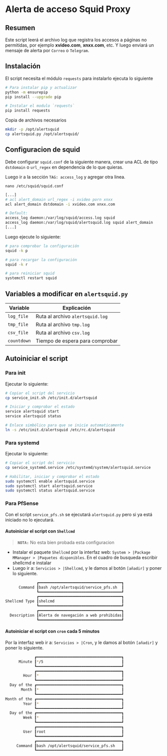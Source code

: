 # Alerta de acceso Squid Proxy
## Resumen
Este script leerá el archivo log que registra los accesos a páginas no permitidas, por ejemplo **xvideo.com**, **xnxx.com**, etc. Y luego enviará un mensaje de alerta por `Correo` o `Telegram`.

## Instalación

El script necesita el módulo `requests` para instalarlo ejecuta lo siguiente

```bash
# Para instalar pip y actualizar
python -m ensurepip
pip install --upgrade pip

# Instalar el modulo `requests` 
pip install requests
```
Copia de archivos necesarios

```bash
mkdir -p /opt/alertsquid
cp alertsquid.py /opt/alertsquid/
```


## Configuracion de squid

Debe configurar `squid.conf` de la siguiente manera, crear una ACL de tipo `dstdomain` o `url_regex` en dependencia de lo  que quieras.

Luego ir a la sección `TAG: access_log` y agregar otra linea.

    nano /etc/squid/squid.conf


```sh 
[...]
# acl alert_domain url_regex -i xvideo porn xnxx
acl alert_domain dstdomain -i xvideo.com xnxx.com

# Default:
access_log daemon:/var/log/squid/access.log squid
access_log daemon:/var/log/squid/alertsquid.log squid alert_domain
[...]
```

Luego ejecute lo siguiente:

```sh
# para comprobar la configuración
squid -k p

# para recargar la configuración
squid -k r

# para reiniciar squid
systemctl restart squid
```

## Variables a modificar en `alertsquid.py`

| Variable    | Explicación                      |
|------------ | -------------------------------- |
| `log_file`  | Ruta al archivo `alertsquid.log` |
| `tmp_file`  | Ruta al archivo `tmp.log`        |
| `csv_file`  | Ruta al archivo `csv.log`        |
| `countdown` | Tiempo de espera para comprobar  |

## Autoiniciar el script
### Para init

Ejecutar lo siguiente:

```bash
# Copiar el script del servicio
cp service_init.sh /etc/init.d/alertsquid

# Iniciar y comprobar el estado
service alertsquid start
service alertsquid status

# Enlace simbólico para que se inicie automaticamente
ln -s /etc/init.d/alertsquid /etc/rc.d/alertsquid
```
### Para systemd

Ejecutar lo siguiente:

```bash
# Copiar el script del servicio
cp service_systemd.service /etc/systemd/system/alertsquid.service

# Habilitar, iniciar y comprobar el estado
sudo systemctl enable alertsquid.service
sudo systemctl start alertsquid.service
sudo systemctl status alertsquid.service
```

### Para PfSense
Con el script `service_pfs.sh` se ejecutará `alertsquid.py` pero si ya está iniciado no lo ejecutará.
#### Autoiniciar el script con `Shellcmd`

> **`NOTA:`** No esta bien probada esta configuracion

* Instalar el paquete `Shellcmd` por la interfaz web: `System > |Package MManager > |Paquetes disponibles`. En el cuadro de busqueda escribir shellcmd e instalar
* Luego ir a: `Servicios > |Shellcmd`, y le damos al botón `[añadir]` y poner lo siguiente.

<!-- 
┏━━━┳━━━┓
┃   ┃   ┃
┣━━━╋━━━┫
┃   ┃   ┃
┗━━━┻━━━┛
 -->
```bash
              ┏━━━━━━━━━━━━━━━━━━━━━━━━━━━━━━━━━━━━━┓
      Command ┃bash /opt/alertsquid/service_pfs.sh  ┃
              ┗━━━━━━━━━━━━━━━━━━━━━━━━━━━━━━━━━━━━━┛
              ┏━━━━━━━━━━━━━━━━━━━━━━━━━━━━━━━━━━━━━┓
Shellcmd Type ┃shelcmd                              ┃
              ┗━━━━━━━━━━━━━━━━━━━━━━━━━━━━━━━━━━━━━┛
              ┏━━━━━━━━━━━━━━━━━━━━━━━━━━━━━━━━━━━━━┓
  Description ┃Alerta de navegación a web prohibidas┃
              ┗━━━━━━━━━━━━━━━━━━━━━━━━━━━━━━━━━━━━━┛
```


#### Autoiniciar el script con `cron` cada 5 minutos


Por la interfaz web ir a: `Servicios > |Cron`, y le damos al botón `[añadir]` y poner lo siguiente.


```bash
             ┏━━━━━━━━━━━━━━━━━━━━━━━━━━━━━━━━━━━━━━┓
      Minute ┃*/5                                   ┃
             ┗━━━━━━━━━━━━━━━━━━━━━━━━━━━━━━━━━━━━━━┛
             ┏━━━━━━━━━━━━━━━━━━━━━━━━━━━━━━━━━━━━━━┓
        Hour ┃*                                     ┃
             ┗━━━━━━━━━━━━━━━━━━━━━━━━━━━━━━━━━━━━━━┛
  Day of the ┏━━━━━━━━━━━━━━━━━━━━━━━━━━━━━━━━━━━━━━┓
       Month ┃*                                     ┃
             ┗━━━━━━━━━━━━━━━━━━━━━━━━━━━━━━━━━━━━━━┛
Month of the ┏━━━━━━━━━━━━━━━━━━━━━━━━━━━━━━━━━━━━━━┓
        Year ┃*                                     ┃
             ┗━━━━━━━━━━━━━━━━━━━━━━━━━━━━━━━━━━━━━━┛
  Day of the ┏━━━━━━━━━━━━━━━━━━━━━━━━━━━━━━━━━━━━━━┓
        Week ┃*                                     ┃
             ┗━━━━━━━━━━━━━━━━━━━━━━━━━━━━━━━━━━━━━━┛
             ┏━━━━━━━━━━━━━━━━━━━━━━━━━━━━━━━━━━━━━━┓
        User ┃root                                  ┃
             ┗━━━━━━━━━━━━━━━━━━━━━━━━━━━━━━━━━━━━━━┛
             ┏━━━━━━━━━━━━━━━━━━━━━━━━━━━━━━━━━━━━━━┓
     Command ┃bash /opt/alertsquid/service_pfs.sh   ┃
             ┗━━━━━━━━━━━━━━━━━━━━━━━━━━━━━━━━━━━━━━┛
```
